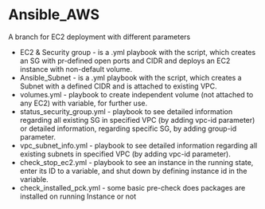 # Ansible_AWS
A branch for EC2 deployment with different parameters

- EC2 & Security group - is a .yml playbook with the script, which creates an SG with pr-defined open ports and CIDR and deploys an EC2 instance with non-default volume.
- Ansible_Subnet - is a .yml playbook with the script, which creates a Subnet with a defined CIDR and is attached to existing VPC.
- volumes.yml - playbook to create independent volume (not attached to any EC2) with variable, for further use.
- status_security_group.yml -  playbook to see detailed information regarding all existing SG in specified VPC (by adding vpc-id parameter) or detailed information, regarding specific SG, by adding group-id parameter.
- vpc_subnet_info.yml - playbook to see detailed information regarding all existing subnets in specified VPC (by adding vpc-id parameter).
- check_stop_ec2.yml - playbook to see an instance in the running state, enter its ID to a variable, and shut down by defining instance id in the variable.
- check_installed_pck.yml - some basic pre-check does packages are installed on running Instance or not
